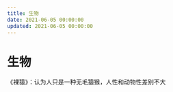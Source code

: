 ```yaml
---
title: 生物
date: 2021-06-05 00:00:00
updated: 2021-06-05 00:00:00
---
```


# 生物

《裸猿》：认为人只是一种无毛猿猴，人性和动物性差别不大

